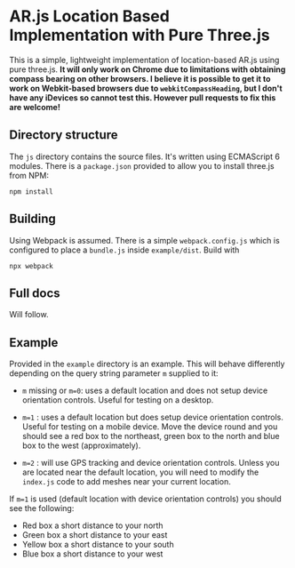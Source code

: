 # AR.js Location Based Implementation with Pure Three.js

This is a simple, lightweight implementation of location-based AR.js using pure three.js. **It will only work on Chrome due to limitations with obtaining compass bearing on other browsers. I believe it is possible to get it to work on Webkit-based browsers due to `webkitCompassHeading`, but I don't have any iDevices so cannot test this. However pull requests to fix this are welcome!**

## Directory structure

The `js` directory contains the source files. It's written using ECMAScript 6 modules. There is a `package.json` provided to allow you to install three.js from NPM:

`npm install`

## Building

Using Webpack is assumed. There is a simple `webpack.config.js` which is configured to place a `bundle.js` inside `example/dist`. Build with

`npx webpack`

## Full docs

Will follow.

## Example

Provided in the `example` directory is an example. This will behave differently
depending on the query string parameter `m` supplied to it:

- `m` missing or `m=0`: uses a default location and does not setup device orientation controls. Useful for testing on a desktop.

- `m=1` : uses a default location but does setup device orientation controls. Useful for testing on a mobile device. Move the device round and you should see a red box to the northeast, green box to the north and blue box to the west (approximately).

- `m=2` : will use GPS tracking and device orientation controls. Unless you are located near the default location, you will need to modify the `index.js` code to add meshes near your current location.

If `m=1` is used (default location with device orientation controls) you should see the following:

- Red box a short distance to your north
- Green box a short distance to your east
- Yellow box a short distance to your south 
- Blue box a short distance to your west 

